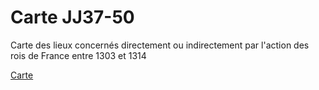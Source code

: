 # Carte JJ37-50

Carte des lieux concernés directement ou indirectement par l'action des rois de France entre 1303 et 1314

[Carte](https://virgile-reignier.github.io/Carte-JJ37-50/)
